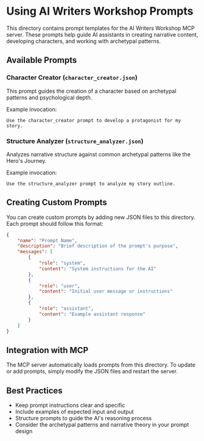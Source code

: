 # Using AI Writers Workshop Prompts

This directory contains prompt templates for the AI Writers Workshop MCP server. These prompts help guide AI assistants in creating narrative content, developing characters, and working with archetypal patterns.

## Available Prompts

### Character Creator (`character_creator.json`)

This prompt guides the creation of a character based on archetypal patterns and psychological depth.

Example invocation:
```
Use the character_creator prompt to develop a protagonist for my story.
```

### Structure Analyzer (`structure_analyzer.json`)

Analyzes narrative structure against common archetypal patterns like the Hero's Journey.

Example invocation:
```
Use the structure_analyzer prompt to analyze my story outline.
```

## Creating Custom Prompts

You can create custom prompts by adding new JSON files to this directory. Each prompt should follow this format:

```json
{
    "name": "Prompt Name",
    "description": "Brief description of the prompt's purpose",
    "messages": [
        {
            "role": "system",
            "content": "System instructions for the AI"
        },
        {
            "role": "user",
            "content": "Initial user message or instructions"
        },
        {
            "role": "assistant",
            "content": "Example assistant response"
        }
    ]
}
```

## Integration with MCP

The MCP server automatically loads prompts from this directory. To update or add prompts, simply modify the JSON files and restart the server.

## Best Practices

- Keep prompt instructions clear and specific
- Include examples of expected input and output
- Structure prompts to guide the AI's reasoning process
- Consider the archetypal patterns and narrative theory in your prompt design
